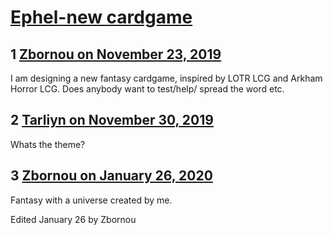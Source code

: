 # [Ephel-new cardgame](https://community.fantasyflightgames.com/topic/302641-ephel-new-cardgame/)

## 1 [Zbornou on November 23, 2019](https://community.fantasyflightgames.com/topic/302641-ephel-new-cardgame/?do=findComment&comment=3835498)

I am designing a new fantasy cardgame, inspired by LOTR LCG and Arkham Horror LCG. Does anybody want to test/help/ spread the word etc.

## 2 [Tarliyn on November 30, 2019](https://community.fantasyflightgames.com/topic/302641-ephel-new-cardgame/?do=findComment&comment=3840048)

Whats the theme?

## 3 [Zbornou on January 26, 2020](https://community.fantasyflightgames.com/topic/302641-ephel-new-cardgame/?do=findComment&comment=3879636)

Fantasy with a universe created by me.

Edited January 26 by Zbornou

